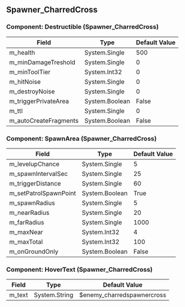 ## Spawner_CharredCross

### Component: Destructible (Spawner_CharredCross)

|Field|Type|Default Value|
|---|---|---|
|m_health|System.Single|500|
|m_minDamageTreshold|System.Single|0|
|m_minToolTier|System.Int32|0|
|m_hitNoise|System.Single|0|
|m_destroyNoise|System.Single|0|
|m_triggerPrivateArea|System.Boolean|False|
|m_ttl|System.Single|0|
|m_autoCreateFragments|System.Boolean|False|

### Component: SpawnArea (Spawner_CharredCross)

|Field|Type|Default Value|
|---|---|---|
|m_levelupChance|System.Single|5|
|m_spawnIntervalSec|System.Single|25|
|m_triggerDistance|System.Single|60|
|m_setPatrolSpawnPoint|System.Boolean|True|
|m_spawnRadius|System.Single|5|
|m_nearRadius|System.Single|20|
|m_farRadius|System.Single|1000|
|m_maxNear|System.Int32|4|
|m_maxTotal|System.Int32|100|
|m_onGroundOnly|System.Boolean|False|

### Component: HoverText (Spawner_CharredCross)

|Field|Type|Default Value|
|---|---|---|
|m_text|System.String|$enemy_charredspawnercross|


